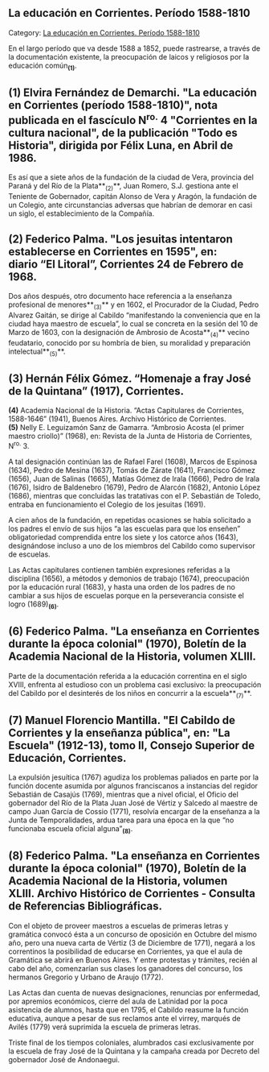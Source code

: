 ## La educación en Corrientes. Período 1588-1810

Category: [La educación en Corrientes. Período 1588-1810](http://descubrircorrientes.com.ar/2012/index.php/739-cultura/7-ciencia-y-tecnica/educacion/la-educacion-en-corrientes-periodo-1588-1810)

En el largo período que va desde 1588 a 1852, puede rastrearse, a través de la documentación existente, la preocupación de laicos y religiosos por la educación común<sub><strong>(1)</strong></sub>.

## **(1)** Elvira Fernández de Demarchi. "La educación en Corrientes (período 1588-1810)", nota publicada en el fascículo N<sup>ro.</sup> 4 "Corrientes en la cultura nacional", de la publicación "Todo es Historia", dirigida por Félix Luna, en Abril de 1986.

Es así que a siete años de la fundación de la ciudad de Vera, provincia del Paraná y del Río de la Plata**<sub>(2)</sub>**, Juan Romero, S.J. gestiona ante el Teniente de Gobernador, capitán Alonso de Vera y Aragón, la fundación de un Colegio, ante circunstancias adversas que habrían de demorar en casi un siglo, el establecimiento de la Compañía.

## **(2)** Federico Palma. "Los jesuitas intentaron establecerse en Corrientes en 1595", en: diario “El Litoral”, Corrientes 24 de Febrero de 1968.

Dos años después, otro documento hace referencia a la enseñanza profesional de menores**<sub>(3)</sub>** y en 1602, el Procurador de la Ciudad, Pedro Alvarez Gaitán, se dirige al Cabildo “manifestando la conveniencia que en la ciudad haya maestro de escuela”, lo cual se concreta en la sesión del 10 de Marzo de 1603, con la designación de Ambrosio de Acosta**<sub>(4)</sub>** vecino feudatario, conocido por su hombría de bien, su moralidad y preparación intelectual**<sub>(5)</sub>**.

## **(3)** Hernán Félix Gómez. “Homenaje a fray José de la Quintana” (1917), Corrientes.  
**(4)** Academia Nacional de la Historia. “Actas Capitulares de Corrientes, 1588-1646” (1941), Buenos Aires. Archivo Histórico de Corrientes.  
**(5)** Nelly E. Leguizamón Sanz de Gamarra. “Ambrosio Acosta (el primer maestro criollo)” (1968), en: Revista de la Junta de Historia de Corrientes, N<sup>ro.</sup> 3.

A tal designación continúan las de Rafael Farel (1608), Marcos de Espinosa (1634), Pedro de Mesina (1637), Tomás de Zárate (1641), Francisco Gómez (1656), Juan de Salinas (1665), Matías Gómez de Irala (1666), Pedro de Irala (1676), Isidro de Baldenebro (1679), Pedro de Alarcón (1682), Antonio López (1686), mientras que concluidas las tratativas con el P. Sebastián de Toledo, entraba en funcionamiento el Colegio de los jesuitas (1691).

A cien años de la fundación, en repetidas ocasiones se había solicitado a los padres el envío de sus hijos “a las escuelas para que los enseñen” obligatoriedad comprendida entre los siete y los catorce años (1643), designándose incluso a uno de los miembros del Cabildo como supervisor de escuelas.

Las Actas capitulares contienen también expresiones referidas a la disciplina (1656), a métodos y demonios de trabajo (1674), preocupación por la educación rural (1683), y hasta una orden de los padres de no cambiar a sus hijos de escuelas porque en la perseverancia consiste el logro (1689)**<sub>(6)</sub>**.

## **(6)** Federico Palma. "La enseñanza en Corrientes durante la época colonial" (1970), Boletín de la Academia Nacional de la Historia, volumen XLIII.

Parte de la documentación referida a la educación correntina en el siglo XVIII, enfrenta al estudioso con un problema casi exclusivo: la preocupación del Cabildo por el desinterés de los niños en concurrir a la escuela**<sub>(7)</sub>**.

## **(7)** Manuel Florencio Mantilla. "El Cabildo de Corrientes y la enseñanza pública", en: "La Escuela" (1912-13), tomo II, Consejo Superior de Educación, Corrientes.

La expulsión jesuítica (1767) agudiza los problemas paliados en parte por la función docente asumida por algunos franciscanos a instancias del regidor Sebastián de Casajús (1769), mientras que a nivel oficial, el Oficio del gobernador del Río de la Plata Juan José de Vértiz y Salcedo al maestre de campo Juan García de Cossio (1771), resolvía encargar de la enseñanza a la Junta de Temporalidades, ardua tarea para una época en la que “no funcionaba escuela oficial alguna”**<sub>(8)</sub>**.

## **(8)** Federico Palma. "La enseñanza en Corrientes durante la época colonial" (1970), Boletín de la Academia Nacional de la Historia, volumen XLIII. Archivo Histórico de Corrientes - Consulta de Referencias Bibliográficas.

Con el objeto de proveer maestros a escuelas de primeras letras y gramática convocó ésta a un concurso de oposición en Octubre del mismo año, pero una nueva carta de Vértiz (3 de Diciembre de 1771), negará a los correntinos la posibilidad de educarse en Corrientes, ya que el aula de Gramática se abrirá en Buenos Aires. Y entre protestas y trámites, recién al cabo del año, comenzarían sus clases los ganadores del concurso, los hermanos Gregorio y Urbano de Araujo (1772).

Las Actas dan cuenta de nuevas designaciones, renuncias por enfermedad, por apremios económicos, cierre del aula de Latinidad por la poca asistencia de alumnos, hasta que en 1795, el Cabildo reasume la función educativa, aunque a pesar de sus reclamos ante el virrey, marqués de Avilés (1779) verá suprimida la escuela de primeras letras.

Triste final de los tiempos coloniales, alumbrados casi exclusivamente por la escuela de fray José de la Quintana y la campaña creada por Decreto del gobernador José de Andonaegui.